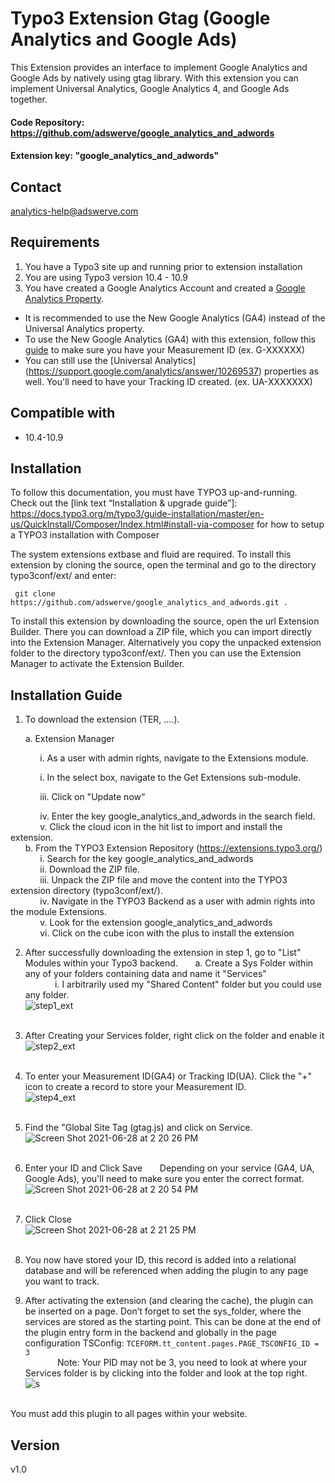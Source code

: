 # Typo3 Extension Gtag (Google Analytics and Google Ads)
This Extension provides an interface to implement Google Analytics and Google Ads by natively using gtag library. With this extension you can implement Universal Analytics, Google Analytics 4, and Google Ads together.

#### Code Repository: https://github.com/adswerve/google_analytics_and_adwords

#### Extension key: "google_analytics_and_adwords"
## Contact

analytics-help@adswerve.com
## Requirements
1. You have a Typo3 site up and running prior to extension installation
2. You are using Typo3 version 10.4 - 10.9
3. You have created a Google Analytics Account and created a [Google Analytics Property](https://support.google.com/analytics/answer/10089681?hl=en).
* It is recommended to use the New Google Analytics (GA4) instead of the Universal Analytics property.
* To use the New Google Analytics (GA4) with this extension, follow this [guide](https://support.google.com/analytics/answer/9304153) to make sure you have your Measurement ID (ex. G-XXXXXX)
* You can still use the [Universal Analytics] (https://support.google.com/analytics/answer/10269537) properties as well. You'll need to have your Tracking ID created. (ex. UA-XXXXXXX)
## Compatible with

- 10.4-10.9

## Installation
To follow this documentation, you must have TYPO3 up-and-running.
Check out the [link text “Installation & upgrade guide”]: https://docs.typo3.org/m/typo3/guide-installation/master/en-us/QuickInstall/Composer/Index.html#install-via-composer for how to setup a TYPO3 installation with Composer

The system extensions extbase and fluid are required.
To install this extension by cloning the source, open the terminal and go to the directory typo3conf/ext/ and enter:

``` git clone https://github.com/adswerve/google_analytics_and_adwords.git .```

To install this extension by downloading the source, open the url Extension Builder. There you can download a ZIP file, which you can import directly into the Extension Manager. Alternatively you copy the unpacked extension folder to the directory typo3conf/ext/.
Then you can use the Extension Manager to activate the Extension Builder.


## Installation Guide
1. To download the extension (TER, ….).

&nbsp;&nbsp;&nbsp;&nbsp;&nbsp;&nbsp;a. Extension Manager

&nbsp;&nbsp;&nbsp;&nbsp;&nbsp;&nbsp;&nbsp;&nbsp;&nbsp;&nbsp;&nbsp;&nbsp;i. As a user with admin rights, navigate to the Extensions module.

&nbsp;&nbsp;&nbsp;&nbsp;&nbsp;&nbsp;&nbsp;&nbsp;&nbsp;&nbsp;&nbsp;&nbsp;i. In the select box, navigate to the Get Extensions sub-module.

&nbsp;&nbsp;&nbsp;&nbsp;&nbsp;&nbsp;&nbsp;&nbsp;&nbsp;&nbsp;&nbsp;&nbsp;iii. Click on "Update now“

&nbsp;&nbsp;&nbsp;&nbsp;&nbsp;&nbsp;&nbsp;&nbsp;&nbsp;&nbsp;&nbsp;&nbsp;iv. Enter the key google_analytics_and_adwords in the search field.<br>
&nbsp;&nbsp;&nbsp;&nbsp;&nbsp;&nbsp;&nbsp;&nbsp;&nbsp;&nbsp;&nbsp;&nbsp;v. Click the cloud icon in the hit list to import and install the extension.<br>
&nbsp;&nbsp;&nbsp;&nbsp;&nbsp;&nbsp;b. From the TYPO3 Extension Repository (https://extensions.typo3.org/)<br>
&nbsp;&nbsp;&nbsp;&nbsp;&nbsp;&nbsp;&nbsp;&nbsp;&nbsp;&nbsp;&nbsp;&nbsp;i. Search for the key google_analytics_and_adwords<br>
&nbsp;&nbsp;&nbsp;&nbsp;&nbsp;&nbsp;&nbsp;&nbsp;&nbsp;&nbsp;&nbsp;&nbsp;ii. Download the ZIP file.<br>
&nbsp;&nbsp;&nbsp;&nbsp;&nbsp;&nbsp;&nbsp;&nbsp;&nbsp;&nbsp;&nbsp;&nbsp;iii. Unpack the ZIP file and move the content into the TYPO3 extension directory (typo3conf/ext/).<br>
&nbsp;&nbsp;&nbsp;&nbsp;&nbsp;&nbsp;&nbsp;&nbsp;&nbsp;&nbsp;&nbsp;&nbsp;iv. Navigate in the TYPO3 Backend as a user with admin rights into the module Extensions.<br>
&nbsp;&nbsp;&nbsp;&nbsp;&nbsp;&nbsp;&nbsp;&nbsp;&nbsp;&nbsp;&nbsp;&nbsp;v. Look for the extension google_analytics_and_adwords<br>
&nbsp;&nbsp;&nbsp;&nbsp;&nbsp;&nbsp;&nbsp;&nbsp;&nbsp;&nbsp;&nbsp;&nbsp;vi. Click on the cube icon with the plus to install the extension<br>

2. After successfully downloading the extension in step 1, go to "List" Modules within your Typo3 backend.
&nbsp;&nbsp;&nbsp;&nbsp;&nbsp;&nbsp;a. Create a Sys Folder within any of your folders containing data and name it "Services"<br>
&nbsp;&nbsp;&nbsp;&nbsp;&nbsp;&nbsp;&nbsp;&nbsp;&nbsp;&nbsp;&nbsp;&nbsp;i. I arbitrarily used my "Shared Content" folder but you could use any folder.<br>
![step1_ext](https://user-images.githubusercontent.com/60241457/123701755-2023da00-d817-11eb-9e4e-81966023d84b.png) <br><br>
3. After Creating your Services folder, right click on the folder and enable it<br>
![step2_ext](https://user-images.githubusercontent.com/60241457/123702569-2797b300-d818-11eb-88e8-7c8d441996d2.png) <br><br>

4. To enter your Measurement ID(GA4) or Tracking ID(UA). Click the "+" icon to create a record to store your Measurement ID.<br>
![step4_ext](https://user-images.githubusercontent.com/60241457/123705532-f0c39c00-d81b-11eb-8249-b4416f08435e.png)<br><br>

5. Find the "Global Site Tag (gtag.js) and click on Service.<br>
![Screen Shot 2021-06-28 at 2 20 26 PM](https://user-images.githubusercontent.com/60241457/123705573-02a53f00-d81c-11eb-8092-16bf0ecfe81c.png)<br><br>

6. Enter your ID and Click Save
&nbsp;&nbsp;&nbsp;&nbsp;&nbsp;&nbsp;Depending on your service (GA4, UA, Google Ads), you'll need to make sure you enter the correct format.<br>
![Screen Shot 2021-06-28 at 2 20 54 PM](https://user-images.githubusercontent.com/60241457/123705645-1781d280-d81c-11eb-9f3e-7b2370d98d32.png)<br><br>

7. Click Close<br>
![Screen Shot 2021-06-28 at 2 21 25 PM](https://user-images.githubusercontent.com/60241457/123705761-32ecdd80-d81c-11eb-9690-2bd7706ed6d5.png)<br><br>

8. You now have stored your ID, this record is added into a relational database and will be referenced when adding the plugin to any page you want to track.

9. After activating the extension (and clearing the cache), the plugin can be inserted on a page. Don’t forget to set the sys_folder, where the services are stored as the starting point. This can be done at the end of the plugin entry form in the backend and globally in the page configuration TSConfig:
``` TCEFORM.tt_content.pages.PAGE_TSCONFIG_ID = 3 ```<br>
&nbsp;&nbsp;&nbsp;&nbsp;&nbsp;&nbsp;&nbsp;&nbsp;&nbsp;&nbsp;&nbsp;&nbsp; Note: Your PID may not be 3, you need to look at where your Services folder is by clicking into the folder and look at the top right.<br>
![s](https://user-images.githubusercontent.com/60241457/123713162-aa286e80-d828-11eb-8bd9-63d71e2ee004.png)<br><br>

You must add this plugin to all pages within your website.

## Version
v1.0
